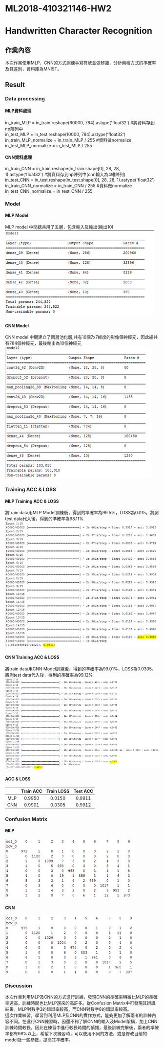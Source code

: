 # ML2018-410321146-HW2 
# Handwritten Character Recognition
## 作業內容
本次作業使用MLP、CNN的方式訓練手寫符號並做辨識，分析兩種方式的準確率及其差別，資料庫為MNIST。
## Result
### Data processing
#### MLP資料處理
in_train_MLP = in_train.reshape(60000, 784).astype('float32') #將資料存到np陣列中  
in_test_MLP = in_test.reshape(10000, 784).astype('float32')  
in_train_MLP_normalize = in_train_MLP / 255 #資料做normalize  
in_test_MLP_normalize = in_test_MLP / 255  
#### CNN資料處理
in_train_CNN = in_train.reshape(in_train.shape[0], 28, 28, 1).astype('float32') #將資料存到np陣列中(cnn輸入為4維陣列)  
in_test_CNN = in_test.reshape(in_test.shape[0], 28, 28, 1).astype('float32')  
in_train_CNN_normalize = in_train_CNN / 255 #資料做normalize  
in_test_CNN_normalize = in_test_CNN / 255  
### Model
#### MLP Model
MLP model 中間總共用了五層，包含輸入及輸出(輸出10)  
![Image I](https://github.com/NdhuCarrey/ML2018-410321146-HW2/blob/master/result/MLP%20model.PNG?raw=true "mlp model")  
#### CNN Model
CNN model 中間建立了兩層池化層,共有16個7x7維度的影像個神經元，因此總共有784個神經元，最後輸出為10個神經元  
![Image I](https://github.com/NdhuCarrey/ML2018-410321146-HW2/blob/master/result/CNN%20model.PNG?raw=true "cnn model")  
### Training ACC & LOSS
#### MLP Training ACC & LOSS
將train data用MLP Model訓練後，得到的準確率為99.5%，LOSS為0.015，將測test data代入後，得到的準確率為98.11%  
![Image I](https://github.com/NdhuCarrey/ML2018-410321146-HW2/blob/master/result/MLP%20acc.PNG?raw=true "mlp acc")  
#### CNN Training ACC & LOSS
將train data用CNN Model訓練後，得到的準確率為99.01%，LOSS為0.0305，將測test data代入後，得到的準確率為99.12%  
![Image I](https://github.com/NdhuCarrey/ML2018-410321146-HW2/blob/master/result/CNN%20acc.PNG?raw=true "cnn acc")  
#### ACC & LOSS
|     | Train ACC | Train LOSS | Test ACC | 
|:---:|:---------:|:----------:|:--------:|
| MLP | 0.9950    | 0.0150     | 0.9811   |  
| CNN | 0.9901    | 0.0305     | 0.9912   |  
### Confusion Matrix
#### MLP
![Image I](https://github.com/NdhuCarrey/ML2018-410321146-HW2/blob/master/result/MLP%20confusion%20matrix.PNG?raw=true "mlp cm")  
#### CNN
![Image I](https://github.com/NdhuCarrey/ML2018-410321146-HW2/blob/master/result/CNN%20confusion%20matrix.PNG?raw=true "cnn cm")  
### Discussion
本次作業利用MLP及CNN的方式進行訓練，發現CNN的準確率稍微比MLP的準確率還高，訓練時間也比MLP還來的高許多。從Confusion Matrix中可發現其辨識結果，MLP對數字3的錯誤率較高，而CNN對數字8的錯誤率較高。  
這次作業練習，學習到利用MLP及CNN的實作方式，能夠更加了解兩者的訓練內容不同。在進行CNN練習時，因還不夠了解CNN的輸入及Model架構，加上CNN訓練時間較長，因此在練習中進行較長時間的偵錯，最後訓練完畢後，兩者的準確率都有98%以上，希望下次練習時，可以使用不同的方法，或是修改目前的model及一些參數，提高其準確率。
